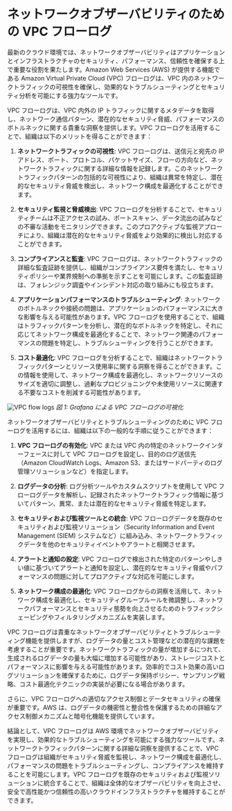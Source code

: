 # ネットワークオブザーバビリティのための VPC フローログ

最新のクラウド環境では、ネットワークオブザーバビリティはアプリケーションとインフラストラクチャのセキュリティ、パフォーマンス、信頼性を確保する上で重要な役割を果たします。Amazon Web Services (AWS) が提供する機能である Amazon Virtual Private Cloud (VPC) フローログは、VPC 内のネットワークトラフィックの可視性を確保し、効果的なトラブルシューティングとセキュリティ分析を可能にする強力なツールです。

VPC フローログは、VPC 内外の IP トラフィックに関するメタデータを取得し、ネットワーク通信パターン、潜在的なセキュリティ脅威、パフォーマンスのボトルネックに関する貴重な洞察を提供します。VPC フローログを活用することで、組織は以下のメリットを得ることができます：

1. **ネットワークトラフィックの可視性**: VPC フローログは、送信元と宛先の IP アドレス、ポート、プロトコル、パケットサイズ、フローの方向など、ネットワークトラフィックに関する詳細な情報を記録します。このネットワークトラフィックパターンの包括的な可視性により、組織は異常を特定し、潜在的なセキュリティ脅威を検出し、ネットワーク構成を最適化することができます。

2. **セキュリティ監視と脅威検出**: VPC フローログを分析することで、セキュリティチームは不正アクセスの試み、ポートスキャン、データ流出の試みなどの不審な活動をモニタリングできます。このプロアクティブな監視アプローチにより、組織は潜在的なセキュリティ脅威をより効果的に検出し対応することができます。

3. **コンプライアンスと監査**: VPC フローログは、ネットワークトラフィックの詳細な監査証跡を提供し、組織がコンプライアンス要件を満たし、セキュリティポリシーや業界規制への準拠を示すことを可能にします。この監査証跡は、フォレンジック調査やインシデント対応の取り組みにも役立ちます。

4. **アプリケーションパフォーマンスのトラブルシューティング**: ネットワークのボトルネックや接続の問題は、アプリケーションのパフォーマンスに大きな影響を与える可能性があります。VPC フローログを使用することで、組織はトラフィックパターンを分析し、潜在的なボトルネックを特定し、それに応じてネットワーク構成を最適化することで、ネットワーク関連のパフォーマンスの問題を特定し、トラブルシューティングを行うことができます。

5. **コスト最適化**: VPC フローログを分析することで、組織はネットワークトラフィックパターンとリソース使用率に関する洞察を得ることができます。この情報を使用して、ネットワーク構成を最適化し、ネットワークリソースのサイズを適切に調整し、過剰なプロビジョニングや未使用リソースに関連する不要なコストを削減する可能性があります。

![VPC flow logs](./images/vpcflowlogs.png)
*図 1: Grafana による VPC フローログの可視化*

ネットワークオブザーバビリティとトラブルシューティングのために VPC フローログを活用するには、組織は以下の一般的な手順に従うことができます：

1. **VPC フローログの有効化**: VPC または VPC 内の特定のネットワークインターフェースに対して VPC フローログを設定し、目的のログ送信先（Amazon CloudWatch Logs、Amazon S3、またはサードパーティのログ管理ソリューションなど）を指定します。

2. **ログデータの分析**: ログ分析ツールやカスタムスクリプトを使用して VPC フローログデータを解析し、記録されたネットワークトラフィック情報に基づいてパターン、異常、または潜在的なセキュリティ脅威を特定します。

3. **セキュリティおよび監視ツールとの統合**: VPC フローログデータを既存のセキュリティおよび監視ソリューション（Security Information and Event Management (SIEM) システムなど）に組み込み、ネットワークトラフィックデータを他のセキュリティイベントやアラートと相関させます。

4. **アラートと通知の設定**: VPC フローログで検出された特定のパターンやしきい値に基づいてアラートと通知を設定し、潜在的なセキュリティ脅威やパフォーマンスの問題に対してプロアクティブな対応を可能にします。

5. **ネットワーク構成の最適化**: VPC フローログからの洞察を活用して、ネットワーク構成を最適化し、セキュリティグループルールを微調整し、ネットワークパフォーマンスとセキュリティ態勢を向上させるためのトラフィックシェーピングやフィルタリングメカニズムを実装します。

VPC フローログは貴重なネットワークオブザーバビリティとトラブルシューティング機能を提供しますが、ログデータの量とコスト管理などの潜在的な課題を考慮することが重要です。ネットワークトラフィックの量が増加するにつれて、生成されるログデータの量も大幅に増加する可能性があり、ストレージコストとパフォーマンスに影響を与える可能性があります。効率的でコスト効果の高いログソリューションを確保するために、ログデータ保持ポリシー、サンプリング戦略、コスト最適化テクニックの実装が必要になる場合があります。

さらに、VPC フローログへの適切なアクセス制御とデータセキュリティの確保が重要です。AWS は、ログデータの機密性と整合性を保護するための詳細なアクセス制御メカニズムと暗号化機能を提供しています。

結論として、VPC フローログは AWS 環境でネットワークオブザーバビリティを実現し、効果的なトラブルシューティングを可能にする強力なツールです。ネットワークトラフィックパターンに関する詳細な洞察を提供することで、VPC フローログは組織がセキュリティ脅威を監視し、ネットワーク構成を最適化し、パフォーマンスの問題をトラブルシューティングし、コンプライアンスを維持することを可能にします。VPC フローログを既存のセキュリティおよび監視ソリューションに統合することで、組織は全体的なオブザーバビリティを向上させ、安全で高性能かつ信頼性の高いクラウドインフラストラクチャを維持することができます。
